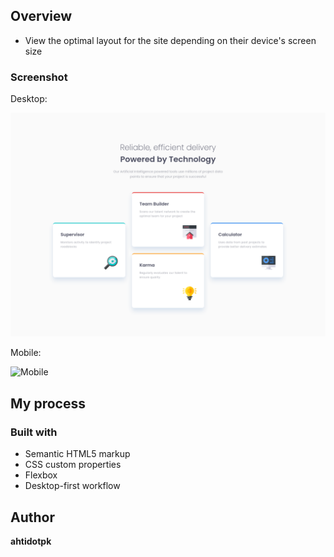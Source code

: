 

## Overview

- View the optimal layout for the site depending on their device's screen size

### Screenshot

Desktop:

![](desktop.png "Desktop")


Mobile:

![](mobile.png "Mobile")


## My process

### Built with

- Semantic HTML5 markup
- CSS custom properties
- Flexbox
- Desktop-first workflow

## Author

  **ahtidotpk**

